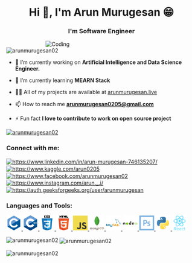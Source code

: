 <!-- [![MasterHead](https://encrypted-tbn0.gstatic.com/images?q=tbn:ANd9GcTtthdLuIGpO4jobk3Z_4iim0kjzI5iDeiRsw&usqp=CAU)](https://arunmurugesan.io) -->
<h1 align="center">Hi 👋, I'm Arun Murugesan 😁</h1>
<h3 align="center">I'm Software Engineer</h3>
<img align="right" alt="Coding" width="400" src="https://miro.medium.com/max/1360/0*7Q3yvSIv_t0ioJ-Z.gif">
<p align="left"> <img src="https://komarev.com/ghpvc/?username=arunmurugesan02&label=Profile%20views&color=0e75b6&style=flat" alt="arunmurugesan02" /> </p>


- 🔭 I’m currently working on **Artificial Intelligence and Data Science Engineer.**

- 🌱 I’m currently learning **MEARN Stack**

- 👨‍💻 All of my projects are available at [arunmurugesan.live](arunmurugesan.live)

- 📫 How to reach me **arunmurugesan0205@gmail.com**

- ⚡ Fun fact **I love to contribute to work on open source project**

<p align="left"> <a href="https://github.com/ryo-ma/github-profile-trophy"><img src="https://github-profile-trophy.vercel.app/?username=arunmurugesan02" alt="arunmurugesan02" /></a> </p>


<h3 align="left">Connect with me:</h3>
<p align="left">
<a href="https://linkedin.com/in/https://www.linkedin.com/in/arun-murugesan-746135207/" target="blank"><img align="center" src="https://raw.githubusercontent.com/rahuldkjain/github-profile-readme-generator/master/src/images/icons/Social/linked-in-alt.svg" alt="https://www.linkedin.com/in/arun-murugesan-746135207/" height="30" width="40" /></a>
<a href="https://kaggle.com/https://www.kaggle.com/arun0205" target="blank"><img align="center" src="https://raw.githubusercontent.com/rahuldkjain/github-profile-readme-generator/master/src/images/icons/Social/kaggle.svg" alt="https://www.kaggle.com/arun0205" height="30" width="40" /></a>
<a href="https://fb.com/https://www.facebook.com/arunmurugesan02" target="blank"><img align="center" src="https://raw.githubusercontent.com/rahuldkjain/github-profile-readme-generator/master/src/images/icons/Social/facebook.svg" alt="https://www.facebook.com/arunmurugesan02" height="30" width="40" /></a>
<a href="https://instagram.com/https://www.instagram.com/arun._.i/" target="blank"><img align="center" src="https://raw.githubusercontent.com/rahuldkjain/github-profile-readme-generator/master/src/images/icons/Social/instagram.svg" alt="https://www.instagram.com/arun._.i/" height="30" width="40" /></a>
<a href="https://auth.geeksforgeeks.org/user/https://auth.geeksforgeeks.org/user/arunmurugesan" target="blank"><img align="center" src="https://raw.githubusercontent.com/rahuldkjain/github-profile-readme-generator/master/src/images/icons/Social/geeks-for-geeks.svg" alt="https://auth.geeksforgeeks.org/user/arunmurugesan" height="30" width="40" /></a>
</p>

<h3 align="left">Languages and Tools:</h3>
<p align="left"> <a href="https://www.cprogramming.com/" target="_blank" rel="noreferrer"> <img src="https://raw.githubusercontent.com/devicons/devicon/master/icons/c/c-original.svg" alt="c" width="40" height="40"/> </a> <a href="https://www.w3schools.com/cpp/" target="_blank" rel="noreferrer"> <img src="https://raw.githubusercontent.com/devicons/devicon/master/icons/cplusplus/cplusplus-original.svg" alt="cplusplus" width="40" height="40"/> </a> <a href="https://www.w3schools.com/css/" target="_blank" rel="noreferrer"> <img src="https://raw.githubusercontent.com/devicons/devicon/master/icons/css3/css3-original-wordmark.svg" alt="css3" width="40" height="40"/> </a> <a href="https://www.w3.org/html/" target="_blank" rel="noreferrer"> <img src="https://raw.githubusercontent.com/devicons/devicon/master/icons/html5/html5-original-wordmark.svg" alt="html5" width="40" height="40"/> </a> <a href="https://developer.mozilla.org/en-US/docs/Web/JavaScript" target="_blank" rel="noreferrer"> <img src="https://raw.githubusercontent.com/devicons/devicon/master/icons/javascript/javascript-original.svg" alt="javascript" width="40" height="40"/> </a> <a href="https://www.mongodb.com/" target="_blank" rel="noreferrer"> <img src="https://raw.githubusercontent.com/devicons/devicon/master/icons/mongodb/mongodb-original-wordmark.svg" alt="mongodb" width="40" height="40"/> </a> <a href="https://www.mysql.com/" target="_blank" rel="noreferrer"> <img src="https://raw.githubusercontent.com/devicons/devicon/master/icons/mysql/mysql-original-wordmark.svg" alt="mysql" width="40" height="40"/> </a> <a href="https://nodejs.org" target="_blank" rel="noreferrer"> <img src="https://raw.githubusercontent.com/devicons/devicon/master/icons/nodejs/nodejs-original-wordmark.svg" alt="nodejs" width="40" height="40"/> </a> <a href="https://www.photoshop.com/en" target="_blank" rel="noreferrer"> <img src="https://raw.githubusercontent.com/devicons/devicon/master/icons/photoshop/photoshop-line.svg" alt="photoshop" width="40" height="40"/> </a> <a href="https://www.python.org" target="_blank" rel="noreferrer"> <img src="https://raw.githubusercontent.com/devicons/devicon/master/icons/python/python-original.svg" alt="python" width="40" height="40"/> </a> <a href="https://reactjs.org/" target="_blank" rel="noreferrer"> <img src="https://raw.githubusercontent.com/devicons/devicon/master/icons/react/react-original-wordmark.svg" alt="react" width="40" height="40"/> </a> </p>

<p><img align="left" src="https://github-readme-stats.vercel.app/api/top-langs?username=arunmurugesan02&show_icons=true&locale=en&layout=compact" alt="arunmurugesan02" /></p>

<p>&nbsp;<img align="center" src="https://github-readme-stats.vercel.app/api?username=arunmurugesan02&show_icons=true&locale=en" alt="arunmurugesan02" /></p>

<p><img align="center" src="https://github-readme-streak-stats.herokuapp.com/?user=arunmurugesan02&" alt="arunmurugesan02" /></p>
